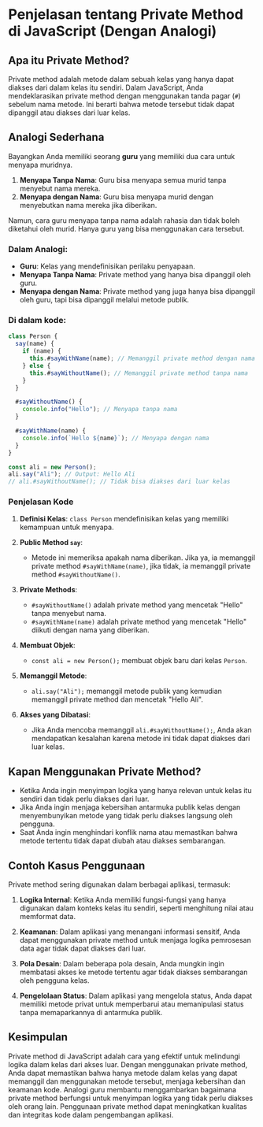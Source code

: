 # Penjelasan tentang Private Method di JavaScript (Dengan Analogi)

## Apa itu Private Method?

Private method adalah metode dalam sebuah kelas yang hanya dapat diakses dari dalam kelas itu sendiri. Dalam JavaScript, Anda mendeklarasikan private method dengan menggunakan tanda pagar (`#`) sebelum nama metode. Ini berarti bahwa metode tersebut tidak dapat dipanggil atau diakses dari luar kelas.

## Analogi Sederhana

Bayangkan Anda memiliki seorang **guru** yang memiliki dua cara untuk menyapa muridnya.

1. **Menyapa Tanpa Nama**: Guru bisa menyapa semua murid tanpa menyebut nama mereka.
2. **Menyapa dengan Nama**: Guru bisa menyapa murid dengan menyebutkan nama mereka jika diberikan.

Namun, cara guru menyapa tanpa nama adalah rahasia dan tidak boleh diketahui oleh murid. Hanya guru yang bisa menggunakan cara tersebut.

### Dalam Analogi:

- **Guru**: Kelas yang mendefinisikan perilaku penyapaan.
- **Menyapa Tanpa Nama**: Private method yang hanya bisa dipanggil oleh guru.
- **Menyapa dengan Nama**: Private method yang juga hanya bisa dipanggil oleh guru, tapi bisa dipanggil melalui metode publik.

### Di dalam kode:

```javascript
class Person {
  say(name) {
    if (name) {
      this.#sayWithName(name); // Memanggil private method dengan nama
    } else {
      this.#sayWithoutName(); // Memanggil private method tanpa nama
    }
  }

  #sayWithoutName() {
    console.info("Hello"); // Menyapa tanpa nama
  }

  #sayWithName(name) {
    console.info(`Hello ${name}`); // Menyapa dengan nama
  }
}

const ali = new Person();
ali.say("Ali"); // Output: Hello Ali
// ali.#sayWithoutName(); // Tidak bisa diakses dari luar kelas
```

### Penjelasan Kode

1. **Definisi Kelas**: `class Person` mendefinisikan kelas yang memiliki kemampuan untuk menyapa.

2. **Public Method `say`**:

   - Metode ini memeriksa apakah nama diberikan. Jika ya, ia memanggil private method `#sayWithName(name)`, jika tidak, ia memanggil private method `#sayWithoutName()`.

3. **Private Methods**:

   - `#sayWithoutName()` adalah private method yang mencetak "Hello" tanpa menyebut nama.
   - `#sayWithName(name)` adalah private method yang mencetak "Hello" diikuti dengan nama yang diberikan.

4. **Membuat Objek**:

   - `const ali = new Person();` membuat objek baru dari kelas `Person`.

5. **Memanggil Metode**:

   - `ali.say("Ali");` memanggil metode publik yang kemudian memanggil private method dan mencetak "Hello Ali".

6. **Akses yang Dibatasi**:
   - Jika Anda mencoba memanggil `ali.#sayWithoutName();`, Anda akan mendapatkan kesalahan karena metode ini tidak dapat diakses dari luar kelas.

## Kapan Menggunakan Private Method?

- Ketika Anda ingin menyimpan logika yang hanya relevan untuk kelas itu sendiri dan tidak perlu diakses dari luar.
- Jika Anda ingin menjaga kebersihan antarmuka publik kelas dengan menyembunyikan metode yang tidak perlu diakses langsung oleh pengguna.
- Saat Anda ingin menghindari konflik nama atau memastikan bahwa metode tertentu tidak dapat diubah atau diakses sembarangan.

## Contoh Kasus Penggunaan

Private method sering digunakan dalam berbagai aplikasi, termasuk:

1. **Logika Internal**: Ketika Anda memiliki fungsi-fungsi yang hanya digunakan dalam konteks kelas itu sendiri, seperti menghitung nilai atau memformat data.

2. **Keamanan**: Dalam aplikasi yang menangani informasi sensitif, Anda dapat menggunakan private method untuk menjaga logika pemrosesan data agar tidak dapat diakses dari luar.

3. **Pola Desain**: Dalam beberapa pola desain, Anda mungkin ingin membatasi akses ke metode tertentu agar tidak diakses sembarangan oleh pengguna kelas.

4. **Pengelolaan Status**: Dalam aplikasi yang mengelola status, Anda dapat memiliki metode privat untuk memperbarui atau memanipulasi status tanpa memaparkannya di antarmuka publik.

## Kesimpulan

Private method di JavaScript adalah cara yang efektif untuk melindungi logika dalam kelas dari akses luar. Dengan menggunakan private method, Anda dapat memastikan bahwa hanya metode dalam kelas yang dapat memanggil dan menggunakan metode tersebut, menjaga kebersihan dan keamanan kode. Analogi guru membantu menggambarkan bagaimana private method berfungsi untuk menyimpan logika yang tidak perlu diakses oleh orang lain. Penggunaan private method dapat meningkatkan kualitas dan integritas kode dalam pengembangan aplikasi.
